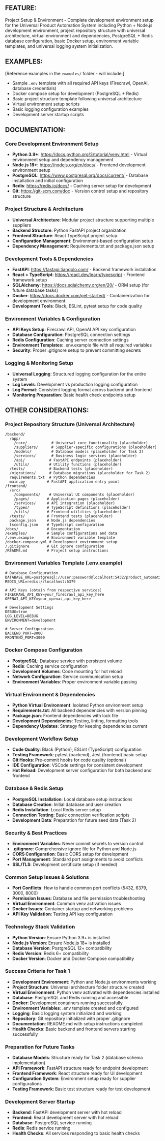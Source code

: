 ## FEATURE:

Project Setup & Environment - Complete development environment setup for the Universal Product Automation System including Python + Node.js development environment, project repository structure with universal architecture, virtual environment and dependencies, PostgreSQL + Redis database configuration, basic Docker setup, environment variable templates, and universal logging system initialization.

## EXAMPLES:

[Reference examples in the `examples/` folder - will include:]
- Sample `.env` template with all required API keys (Firecrawl, OpenAI, database credentials)
- Docker compose setup for development (PostgreSQL + Redis)
- Basic project structure template following universal architecture
- Virtual environment setup scripts
- Basic logging configuration examples
- Development server startup scripts

## DOCUMENTATION:

### Core Development Environment Setup
- **Python 3.9+**: https://docs.python.org/3/tutorial/venv.html - Virtual environment setup and dependency management
- **Node.js 18+**: https://nodejs.org/en/docs/ - Frontend development environment setup
- **PostgreSQL**: https://www.postgresql.org/docs/current/ - Database installation and initial configuration
- **Redis**: https://redis.io/docs/ - Caching server setup for development
- **Git**: https://git-scm.com/doc - Version control setup and repository structure

### Project Structure & Architecture
- **Universal Architecture**: Modular project structure supporting multiple suppliers
- **Backend Structure**: Python FastAPI project organization
- **Frontend Structure**: React TypeScript project setup
- **Configuration Management**: Environment-based configuration setup
- **Dependency Management**: Requirements.txt and package.json setup

### Development Tools & Dependencies
- **FastAPI**: https://fastapi.tiangolo.com/ - Backend framework installation
- **React + TypeScript**: https://react.dev/learn/typescript - Frontend framework setup
- **SQLAlchemy**: https://docs.sqlalchemy.org/en/20/ - ORM setup (for future database tasks)
- **Docker**: https://docs.docker.com/get-started/ - Containerization for development environment
- **Development Tools**: Black, ESLint, pytest setup for code quality

### Environment Variables & Configuration
- **API Keys Setup**: Firecrawl API, OpenAI API key configuration
- **Database Configuration**: PostgreSQL connection settings
- **Redis Configuration**: Caching server connection settings
- **Environment Templates**: .env.example file with all required variables
- **Security**: Proper .gitignore setup to prevent committing secrets

### Logging & Monitoring Setup
- **Universal Logging**: Structured logging configuration for the entire system
- **Log Levels**: Development vs production logging configuration
- **Log Format**: Consistent logging format across backend and frontend
- **Monitoring Preparation**: Basic health check endpoints setup

## OTHER CONSIDERATIONS:

### Project Repository Structure (Universal Architecture)
```
/backend/
  /app/
    /core/           # Universal core functionality (placeholder)
    /suppliers/      # Supplier-specific configurations (placeholder)
    /models/         # Database models (placeholder for Task 2)
    /services/       # Business logic services (placeholder)
    /api/           # FastAPI endpoints (placeholder)
    /utils/         # Utility functions (placeholder)
  /tests/           # Backend tests (placeholder)
  /migrations/      # Database migrations (placeholder for Task 2)
  requirements.txt  # Python dependencies
  main.py          # FastAPI application entry point
/frontend/
  /src/
    /components/    # Universal UI components (placeholder)
    /pages/        # Application pages (placeholder)
    /services/     # API integration (placeholder)
    /types/        # TypeScript definitions (placeholder)
    /utils/        # Frontend utilities (placeholder)
  /tests/          # Frontend tests (placeholder)
  package.json     # Node.js dependencies
  tsconfig.json    # TypeScript configuration
/docs/             # Documentation
/examples/         # Sample configurations and data
/.env.example      # Environment variable template
/docker-compose.yml # Development environment setup
/.gitignore        # Git ignore configuration
/README.md         # Project setup instructions
```

### Environment Variables Template (.env.example)
```
# Database Configuration
DATABASE_URL=postgresql://user:password@localhost:5432/product_automation
REDIS_URL=redis://localhost:6379

# API Keys (obtain from respective services)
FIRECRAWL_API_KEY=your_firecrawl_api_key_here
OPENAI_API_KEY=your_openai_api_key_here

# Development Settings
DEBUG=true
LOG_LEVEL=DEBUG
ENVIRONMENT=development

# Server Configuration
BACKEND_PORT=8000
FRONTEND_PORT=3000
```

### Docker Compose Configuration
- **PostgreSQL**: Database service with persistent volume
- **Redis**: Caching service configuration
- **Development Volumes**: Code mounting for hot reload
- **Network Configuration**: Service communication setup
- **Environment Variables**: Proper environment variable passing

### Virtual Environment & Dependencies
- **Python Virtual Environment**: Isolated Python environment setup
- **Requirements.txt**: All backend dependencies with version pinning
- **Package.json**: Frontend dependencies with lock file
- **Development Dependencies**: Testing, linting, formatting tools
- **Dependency Updates**: Strategy for keeping dependencies current

### Development Workflow Setup
- **Code Quality**: Black (Python), ESLint (TypeScript) configuration
- **Testing Framework**: pytest (backend), Jest (frontend) basic setup
- **Git Hooks**: Pre-commit hooks for code quality (optional)
- **IDE Configuration**: VSCode settings for consistent development
- **Hot Reload**: Development server configuration for both backend and frontend

### Database & Redis Setup
- **PostgreSQL Installation**: Local database setup instructions
- **Database Creation**: Initial database and user creation
- **Redis Installation**: Local Redis server setup
- **Connection Testing**: Basic connection verification scripts
- **Development Data**: Preparation for future seed data (Task 2)

### Security & Best Practices
- **Environment Variables**: Never commit secrets to version control
- **.gitignore**: Comprehensive ignore file for Python and Node.js
- **CORS Configuration**: Basic CORS setup for development
- **Port Management**: Standard port assignments to avoid conflicts
- **SSL/TLS**: Development certificate setup (if needed)

### Common Setup Issues & Solutions
- **Port Conflicts**: How to handle common port conflicts (5432, 6379, 3000, 8000)
- **Permission Issues**: Database and file permission troubleshooting
- **Virtual Environment**: Common venv activation issues
- **Docker Issues**: Container startup and networking problems
- **API Key Validation**: Testing API key configuration

### Technology Stack Validation
- **Python Version**: Ensure Python 3.9+ is installed
- **Node.js Version**: Ensure Node.js 18+ is installed
- **Database Version**: PostgreSQL 12+ compatibility
- **Redis Version**: Redis 6+ compatibility
- **Docker Version**: Docker and Docker Compose compatibility

### Success Criteria for Task 1
- **Development Environment**: Python and Node.js environments working
- **Project Structure**: Universal architecture folder structure created
- **Virtual Environment**: Python venv activated with dependencies installed
- **Database**: PostgreSQL and Redis running and accessible
- **Docker**: Development containers running successfully
- **Environment Variables**: .env template created and configured
- **Logging**: Basic logging system initialized and working
- **Repository**: Git repository initialized with proper .gitignore
- **Documentation**: README.md with setup instructions completed
- **Health Checks**: Basic backend and frontend servers starting successfully

### Preparation for Future Tasks
- **Database Models**: Structure ready for Task 2 (database schema implementation)
- **API Framework**: FastAPI structure ready for endpoint development
- **Frontend Framework**: React structure ready for UI development
- **Configuration System**: Environment setup ready for supplier configurations
- **Testing Framework**: Basic test structure ready for test development

### Development Server Startup
- **Backend**: FastAPI development server with hot reload
- **Frontend**: React development server with hot reload
- **Database**: PostgreSQL service running
- **Redis**: Redis service running
- **Health Checks**: All services responding to basic health checks
